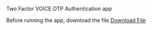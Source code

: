 Two Factor VOICE OTP Authentication app


Before running the app, download the file [Download File](https://drive.google.com/uc?export=download&id=1vmIDYXxbQT_D0kBHsIJvPqx9i0TXcRRN)
